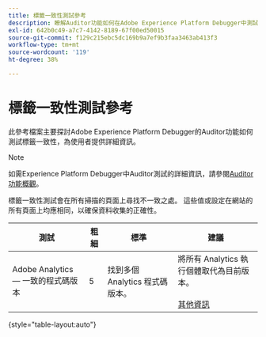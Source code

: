 ```yaml
---
title: 標籤一致性測試參考
description: 瞭解Auditor功能如何在Adobe Experience Platform Debugger中測試標籤一致性。
exl-id: 642b0c49-a7c7-4142-8189-67f00ed50015
source-git-commit: f129c215ebc5dc169b9a7ef9b3faa3463ab413f3
workflow-type: tm+mt
source-wordcount: '119'
ht-degree: 38%

---
```


# 標籤一致性測試參考

此參考檔案主要探討Adobe Experience Platform Debugger的Auditor功能如何測試標籤一致性，為使用者提供詳細資訊。

>[!NOTE]
>
>如需Experience Platform Debugger中Auditor測試的詳細資訊，請參閱[Auditor功能概觀](./overview.md)。

標籤一致性測試會在所有掃描的頁面上尋找不一致之處。 這些值或設定在網站的所有頁面上均應相同，以確保資料收集的正確性。

| 測試 | 粗細 | 標準 | 建議 |
| --- | --- | --- | --- |
| Adobe Analytics — 一致的程式碼版本 | 5 | 找到多個 Analytics 程式碼版本。 | 將所有 Analytics 執行個體取代為目前版本。<br><br>[其他資訊](https://experienceleague.adobe.com/docs/analytics/implementation/home.html?lang=zh-Hant) |

{style="table-layout:auto"}
